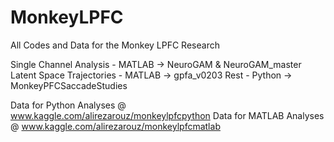 # MonkeyLPFC
All Codes and Data for the Monkey LPFC Research

Single Channel Analysis - MATLAB -> NeuroGAM & NeuroGAM_master
Latent Space Trajectories - MATLAB -> gpfa_v0203
Rest - Python -> MonkeyPFCSaccadeStudies

Data for Python Analyses @ www.kaggle.com/alirezarouz/monkeylpfcpython
Data for MATLAB Analyses @ www.kaggle.com/alirezarouz/monkeylpfcmatlab

